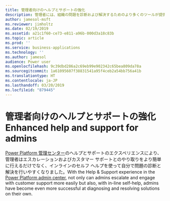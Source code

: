 ```yaml
---
title: 管理者向けのヘルプとサポートの強化
description: 管理者には、組織の問題を診断および解決するためのより多くのツールが提供されます
author: jamesol-msft
ms.reviewer: jimholtz
ms.date: 02/19/2019
ms.assetid: a21c1f60-ce73-e811-a96b-000d3a18c83b
ms.topic: article
ms.prod: ''
ms.service: business-applications
ms.technology: ''
ms.author: jamesol
audience: Power user
ms.openlocfilehash: 9c39dbd286a2c69eb99e902342c65bea809da78a
ms.sourcegitcommit: 1a61095607f38831541a95f4ceb2a54bb756a41b
ms.translationtype: HT
ms.contentlocale: ja-JP
ms.lasthandoff: 03/20/2019
ms.locfileid: "879445"
---
```

# <a name="enhanced-help-and-support-for-admins"></a><span data-ttu-id="02f18-103">管理者向けのヘルプとサポートの強化</span><span class="sxs-lookup"><span data-stu-id="02f18-103">Enhanced help and support for admins</span></span>




<span data-ttu-id="02f18-104">[Power Platform 管理センター](https://go.microsoft.com/fwlink/?linkid=875536)のヘルプとサポートのエクスペリエンスにより、管理者はエスカレーションおよびカスタマー サポートとのやり取りをより簡単に行えるだけでなく、インラインのセルフ ヘルプを使って自分で問題の診断と解決を行いやすくなりました。</span><span class="sxs-lookup"><span data-stu-id="02f18-104">With the Help & Support experience in the [Power Platform admin center](https://go.microsoft.com/fwlink/?linkid=875536), not only can admins escalate and engage with customer support more easily but also, with in-line self-help, admins have become even more successful at diagnosing and resolving solutions on their own.</span></span>